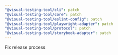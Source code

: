 ```yaml
---
"@visual-testing-tool/cli": patch
"@visual-testing-tool/core": patch
"@visual-testing-tool/eslint-config": patch
"@visual-testing-tool/playwright-adapter": patch
"@visual-testing-tool/protocol": patch
"@visual-testing-tool/storybook-adapter": patch
---
```


Fix release process
